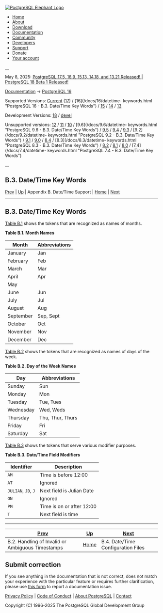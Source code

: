 [ ![PostgreSQL Elephant Logo](/media/img/about/press/elephant.png) ](/)

  * [Home](/ "Home")
  * [About](/about/ "About")
  * [Download](/download/ "Download")
  * [Documentation](/docs/ "Documentation")
  * [Community](/community/ "Community")
  * [Developers](/developer/ "Developers")
  * [Support](/support/ "Support")
  * [Donate](/about/donate/ "Donate")
  * [Your account](/account/ "Your account")

__

May 8, 2025: [ PostgreSQL 17.5, 16.9, 15.13, 14.18, and 13.21 Released! ](/about/news/postgresql-175-169-1513-1418-and-1321-released-3072/) | [ PostgreSQL 18 Beta 1 Released! ](/about/news/postgresql-18-beta-1-released-3070/)

[Documentation](/docs/ "Documentation") -> [PostgreSQL
16](/docs/16/index.html)

Supported Versions: [Current](/docs/current/datetime-keywords.html "PostgreSQL
17 - B.3. Date/Time Key Words") ([17](/docs/17/datetime-keywords.html
"PostgreSQL 17 - B.3. Date/Time Key Words")) / [16](/docs/16/datetime-
keywords.html "PostgreSQL 16 - B.3. Date/Time Key Words") /
[15](/docs/15/datetime-keywords.html "PostgreSQL 15 - B.3. Date/Time Key
Words") / [14](/docs/14/datetime-keywords.html "PostgreSQL 14 - B.3. Date/Time
Key Words") / [13](/docs/13/datetime-keywords.html "PostgreSQL 13 -
B.3. Date/Time Key Words")

Development Versions: [18](/docs/18/datetime-keywords.html "PostgreSQL 18 -
B.3. Date/Time Key Words") / [devel](/docs/devel/datetime-keywords.html
"PostgreSQL devel - B.3. Date/Time Key Words")

Unsupported versions: [12](/docs/12/datetime-keywords.html "PostgreSQL 12 -
B.3. Date/Time Key Words") / [11](/docs/11/datetime-keywords.html "PostgreSQL
11 - B.3. Date/Time Key Words") / [10](/docs/10/datetime-keywords.html
"PostgreSQL 10 - B.3. Date/Time Key Words") / [9.6](/docs/9.6/datetime-
keywords.html "PostgreSQL 9.6 - B.3. Date/Time Key Words") /
[9.5](/docs/9.5/datetime-keywords.html "PostgreSQL 9.5 - B.3. Date/Time Key
Words") / [9.4](/docs/9.4/datetime-keywords.html "PostgreSQL 9.4 -
B.3. Date/Time Key Words") / [9.3](/docs/9.3/datetime-keywords.html
"PostgreSQL 9.3 - B.3. Date/Time Key Words") / [9.2](/docs/9.2/datetime-
keywords.html "PostgreSQL 9.2 - B.3. Date/Time Key Words") /
[9.1](/docs/9.1/datetime-keywords.html "PostgreSQL 9.1 - B.3. Date/Time Key
Words") / [9.0](/docs/9.0/datetime-keywords.html "PostgreSQL 9.0 -
B.3. Date/Time Key Words") / [8.4](/docs/8.4/datetime-keywords.html
"PostgreSQL 8.4 - B.3. Date/Time Key Words") / [8.3](/docs/8.3/datetime-
keywords.html "PostgreSQL 8.3 - B.3. Date/Time Key Words") /
[8.2](/docs/8.2/datetime-keywords.html "PostgreSQL 8.2 - B.3. Date/Time Key
Words") / [8.1](/docs/8.1/datetime-keywords.html "PostgreSQL 8.1 -
B.3. Date/Time Key Words") / [8.0](/docs/8.0/datetime-keywords.html
"PostgreSQL 8.0 - B.3. Date/Time Key Words") / [7.4](/docs/7.4/datetime-
keywords.html "PostgreSQL 7.4 - B.3. Date/Time Key Words")

__

B.3. Date/Time Key Words  
---  
[Prev](datetime-invalid-input.html "B.2. Handling of Invalid or Ambiguous Timestamps")  | [Up](datetime-appendix.html "Appendix B. Date/Time Support") | Appendix B. Date/Time Support | [Home](index.html "PostgreSQL 16.9 Documentation") |  [Next](datetime-config-files.html "B.4. Date/Time Configuration Files")  
  
* * *

## B.3. Date/Time Key Words #

[Table B.1](datetime-keywords.html#DATETIME-MONTH-TABLE "Table B.1. Month
Names") shows the tokens that are recognized as names of months.

**Table  B.1. Month Names**

Month | Abbreviations  
---|---  
January | Jan  
February | Feb  
March | Mar  
April | Apr  
May |    
June | Jun  
July | Jul  
August | Aug  
September | Sep, Sept  
October | Oct  
November | Nov  
December | Dec  
  
  

[Table B.2](datetime-keywords.html#DATETIME-DOW-TABLE "Table B.2. Day of the
Week Names") shows the tokens that are recognized as names of days of the
week.

**Table  B.2. Day of the Week Names**

Day | Abbreviations  
---|---  
Sunday | Sun  
Monday | Mon  
Tuesday | Tue, Tues  
Wednesday | Wed, Weds  
Thursday | Thu, Thur, Thurs  
Friday | Fri  
Saturday | Sat  
  
  

[Table B.3](datetime-keywords.html#DATETIME-MOD-TABLE "Table B.3. Date/Time
Field Modifiers") shows the tokens that serve various modifier purposes.

**Table  B.3. Date/Time Field Modifiers**

Identifier | Description  
---|---  
`AM` | Time is before 12:00  
`AT` | Ignored  
`JULIAN`, `JD`, `J` | Next field is Julian Date  
`ON` | Ignored  
`PM` | Time is on or after 12:00  
`T` | Next field is time  
  
  

* * *

[Prev](datetime-invalid-input.html "B.2. Handling of Invalid or Ambiguous Timestamps")  | [Up](datetime-appendix.html "Appendix B. Date/Time Support") |  [Next](datetime-config-files.html "B.4. Date/Time Configuration Files")  
---|---|---  
B.2. Handling of Invalid or Ambiguous Timestamps  | [Home](index.html "PostgreSQL 16.9 Documentation") |  B.4. Date/Time Configuration Files  
  
## Submit correction

If you see anything in the documentation that is not correct, does not match
your experience with the particular feature or requires further clarification,
please use [this form](/account/comments/new/16/datetime-keywords.html/) to
report a documentation issue.

[Privacy Policy](/about/privacypolicy) | [Code of Conduct](/about/policies/coc/) | [About PostgreSQL](/about/) | [Contact](/about/contact/)  

Copyright (C) 1996-2025 The PostgreSQL Global Development Group

